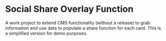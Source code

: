 # Social Share Overlay Function

A work project to extend CMS functionality (without a release) to grab information and use data to populate a share function for each card. This is a simplified version for demo purposes.
